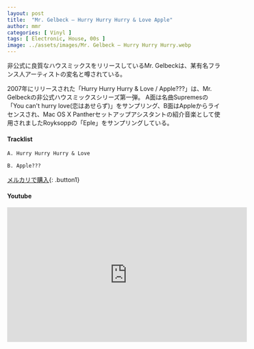 ```yaml
---
layout: post
title:  "Mr. Gelbeck – Hurry Hurry Hurry & Love Apple"
author: mmr
categories: [ Vinyl ]
tags: [ Electronic, House, 00s ]
image: ../assets/images/Mr. Gelbeck – Hurry Hurry Hurry.webp
---
```


非公式に良質なハウスミックスをリリースしているMr. Gelbeckは、某有名フランス人アーティストの変名と噂されている。

2007年にリリースされた「Hurry Hurry Hurry & Love / Apple???」は、Mr. Gelbeckの非公式ハウスミックスシリーズ第一弾。
A面は名曲Supremesの「You can't hurry love(恋はあせらず)」をサンプリング、B面はAppleからライセンスされ、Mac OS X Pantherセットアップアシスタントの紹介音楽として使用されましたRoyksoppの「Eple」をサンプリングしている。

#### Tracklist
```md
A. Hurry Hurry Hurry & Love

B. Apple???
```

[メルカリで購入](https://jp.mercari.com/item/m74768017936?afid=6142608987){: .button1}

#### Youtube
<iframe width="560" height="315" src="https://www.youtube.com/embed/GTH4pHF04ao?si=K7jXbuhVLROYeJfS" title="YouTube video player" frameborder="0" allow="accelerometer; autoplay; clipboard-write; encrypted-media; gyroscope; picture-in-picture; web-share" referrerpolicy="strict-origin-when-cross-origin" allowfullscreen></iframe>
